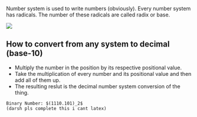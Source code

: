 Number system is used to write numbers (obviously).
Every number system has radicals. The number of these radicals are called radix or base.

![](https://i.imgur.com/ryNWApx.png)


## How to convert from any system to decimal (base-10)
- Multiply the number in the position by its respective positional value.
- Take the multiplication of every number and its positional value and then add all of them up.
- The resulting reslut is the decimal number system conversion of the thing.
```ad-example
Binary Number: $(1110.101)_2$
(darsh pls complete this i cant latex)
```



